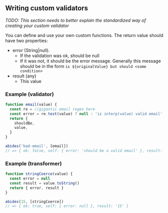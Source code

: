
## Writing custom validators

*TODO: This section needs to better explain the standardized way of creating your custom validator*

You can define and use your own custom functions.
The return value should have two properties:

* error (String|null).
  * If the validation was ok, should be null
  * If it was not, it should be the error message. Generally this message should be in the form `is ${originalValue} but should <some condition>`
* result (any)
  * This value 

### Example (validator)

```javascript
function email(value) {
  const re = //gigantic email regex here
  const error = re.test(value) ? null : 'is interp(value) valid email'
  return {
    shouldBe,
    value,
  }
}

abides('bad-email', [email])
// => { ok: false, self: { error: 'should be a valid email' }, result: 'bad-email' }
```

### Example (transformer)
```javascript
function stringCoerce(value) {
  const error = null
  const result = value.toString()
  return { error, result }
}

abides(15, [stringCoerce])
// => { ok: true, self: { error: null }, result: '15' }
```
